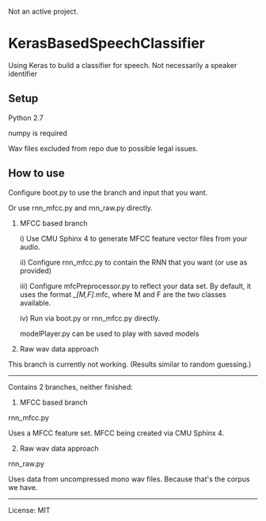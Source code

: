 Not an active project.

# KerasBasedSpeechClassifier
Using Keras to build a classifier for speech. Not necessarily a speaker identifier

## Setup
Python 2.7

numpy is required

Wav files excluded from repo due to possible legal issues.

## How to use

Configure boot.py to use the branch and input that you want.

Or use rnn\_mfcc.py and rnn\_raw.py directly.

1) MFCC based branch

	i) Use CMU Sphinx 4 to generate MFCC feature vector files from your audio.

	ii) Configure rnn_mfcc.py to contain the RNN that you want (or use as provided)

	iii) Configure mfcPreprocessor.py to reflect your data set. By default, it uses the format *_[M,F]*\.mfc, where M and F are the two classes available.

	iv) Run via boot.py or rnn\_mfcc.py directly.

	modelPlayer.py can be used to play with saved models

2) Raw wav data approach

This branch is currently not working. (Results similar to random guessing.)

______________________________________________

Contains 2 branches, neither finished:

1) MFCC based branch

rnn_mfcc.py

Uses a MFCC feature set. MFCC being created via CMU Sphinx 4.

2) Raw wav data approach

rnn_raw.py

Uses data from uncompressed mono wav files. Because that's the corpus we have.

______________________________________________
License: MIT
